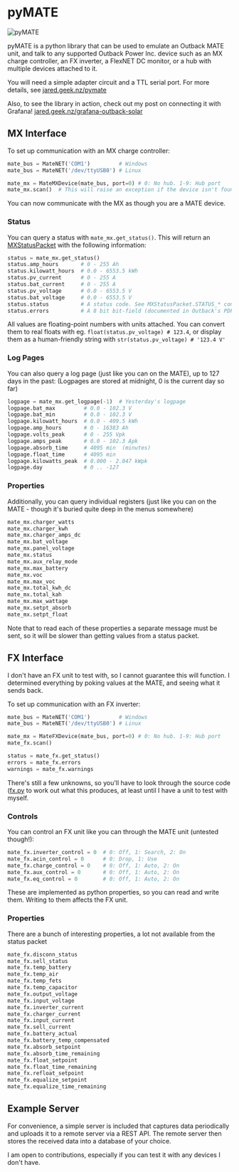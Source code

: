 # pyMATE

![pyMATE](http://jared.geek.nz/pymate/images/thumbs/tile_thumbB.png "pyMATE")

pyMATE is a python library that can be used to emulate an Outback MATE unit, and talk to any supported
Outback Power Inc. device such as an MX charge controller, an FX inverter, a FlexNET DC monitor, or a hub with
multiple devices attached to it.

You will need a simple adapter circuit and a TTL serial port. For more details, see [jared.geek.nz/pymate](http://jared.geek.nz/pymate)

Also, to see the library in action, check out my post on connecting it with Grafana! [jared.geek.nz/grafana-outback-solar](http://jared.geek.nz/grafana-outback-solar)

## MX Interface

To set up communication with an MX charge controller:
    
```python
mate_bus = MateNET('COM1')         # Windows
mate_bus = MateNET('/dev/ttyUSB0') # Linux

mate_mx = MateMXDevice(mate_bus, port=0) # 0: No hub. 1-9: Hub port
mate_mx.scan()  # This will raise an exception if the device isn't found
```
    
You can now communicate with the MX as though you are a MATE device.

### Status

You can query a status with `mate_mx.get_status()`. This will return an [MXStatusPacket](matenet/mx.py#L14) with the following information:

```python
status = mate_mx.get_status()
status.amp_hours       # 0 - 255 Ah
status.kilowatt_hours  # 0.0 - 6553.5 kWh
status.pv_current      # 0 - 255 A
status.bat_current     # 0 - 255 A
status.pv_voltage      # 0.0 - 6553.5 V
status.bat_voltage     # 0.0 - 6553.5 V
status.status          # A status code. See MXStatusPacket.STATUS_* constants.
status.errors          # A 8 bit bit-field (documented in Outback's PDF)
```

All values are floating-point numbers with units attached. You can convert them to real floats with eg. `float(status.pv_voltage) # 123.4`, or display them as a human-friendly string with `str(status.pv_voltage) # '123.4 V'`
    
### Log Pages
    
You can also query a log page (just like you can on the MATE), up to 127 days in the past: (Logpages are stored at midnight, 0 is the current day so far)

```python
logpage = mate_mx.get_logpage(-1)  # Yesterday's logpage
logpage.bat_max         # 0.0 - 102.3 V
logpage.bat_min         # 0.0 - 102.3 V
logpage.kilowatt_hours  # 0.0 - 409.5 kWh
logpage.amp_hours       # 0 - 16383 Ah
logpage.volts_peak      # 0 - 255 Vpk
logpage.amps_peak       # 0.0 - 102.3 Apk
logpage.absorb_time     # 4095 min  (minutes)
logpage.float_time      # 4095 min
logpage.kilowatts_peak  # 0.000 - 2.047 kWpk
logpage.day             # 0 .. -127
```
    
### Properties
    
Additionally, you can query individual registers (just like you can on the MATE - though it's buried quite deep in the menus somewhere)

```python
mate_mx.charger_watts
mate_mx.charger_kwh
mate_mx.charger_amps_dc
mate_mx.bat_voltage
mate_mx.panel_voltage
mate_mx.status
mate_mx.aux_relay_mode
mate_mx.max_battery
mate_mx.voc
mate_mx.max_voc
mate_mx.total_kwh_dc
mate_mx.total_kah
mate_mx.max_wattage
mate_mx.setpt_absorb
mate_mx.setpt_float
```
    
Note that to read each of these properties a separate message must be sent, so it will be slower than getting values from a status packet.

## FX Interface

I don't have an FX unit to test with, so I cannot guarantee this will function. I determined everything by poking values at the MATE, and seeing what it sends back.

To set up communication with an FX inverter:

```python
mate_bus = MateNET('COM1')         # Windows
mate_bus = MateNET('/dev/ttyUSB0') # Linux

mate_mx = MateFXDevice(mate_bus, port=0) # 0: No hub. 1-9: Hub port
mate_fx.scan()

status = mate_fx.get_status()
errors = mate_fx.errors
warnings = mate_fx.warnings
```

There's still a few unknowns, so you'll have to look through the source code ([fx.py](matenet/fx.py) to work out what this produces, at least until I have a unit to test with myself.

### Controls

You can control an FX unit like you can through the MATE unit (untested though!):

```python
mate_fx.inverter_control = 0  # 0: Off, 1: Search, 2: On
mate_fx.acin_control = 0      # 0: Drop, 1: Use
mate_fx.charge_control = 0    # 0: Off, 1: Auto, 2: On
mate_fx.aux_control = 0       # 0: Off, 1: Auto, 2: On
mate_fx.eq_control = 0        # 0: Off, 1: Auto, 2: On
```
    
These are implemented as python properties, so you can read and write them. Writing to them affects the FX unit.
    
### Properties

There are a bunch of interesting properties, a lot not available from the status packet

```python
mate_fx.disconn_status
mate_fx.sell_status
mate_fx.temp_battery
mate_fx.temp_air
mate_fx.temp_fets
mate_fx.temp_capacitor
mate_fx.output_voltage
mate_fx.input_voltage
mate_fx.inverter_current
mate_fx.charger_current
mate_fx.input_current
mate_fx.sell_current
mate_fx.battery_actual
mate_fx.battery_temp_compensated
mate_fx.absorb_setpoint
mate_fx.absorb_time_remaining
mate_fx.float_setpoint
mate_fx.float_time_remaining
mate_fx.refloat_setpoint
mate_fx.equalize_setpoint
mate_fx.equalize_time_remaining
```

## Example Server

For convenience, a simple server is included that captures data periodically
and uploads it to a remote server via a REST API.
The remote server then stores the received data into a database of your choice.



I am open to contributions, especially if you can test it with any devices I don't have.
